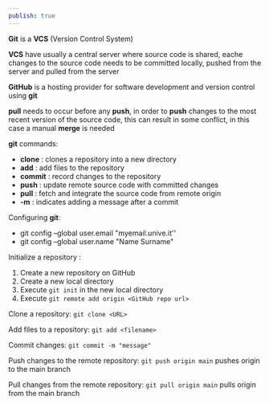 ```yaml
---
publish: true
---
```

__Git__ is a __VCS__ (Version Control System)

__VCS__ have usually a central server where source code is shared, eache changes to the source code needs to be committed locally, pushed from the server and pulled from the server

__GitHub__ is a hosting provider for software development and version control using __git__

__pull__ needs to occur before any __push__, in order to __push__ changes to the most recent version of the source code, this can result in some conflict, in this case a manual __merge__ is needed

__git__ commands:
+ **clone** : clones a repository into a new directory
+ **add** : add files to the repository
+ **commit** : record changes to the repository
+ **push** : update remote source code with committed changes
+ **pull** : fetch and integrate  the source code from remote origin
+ __-m__ : indicates adding a message after a commit

Configuring __git__:
+ git config –global user.email "myemail.unive.it''
+ git config –global user.name "Name Surname"

Initialize a repository :
1. Create a new repository on GitHub
2. Create a new local directory 
3. Execute `git init` in the new local directory
4. Execute `git remote add origin <GitHub repo url>`

Clone a repository:
	`git clone <URL>`

Add files to a repository:
	`git add <filename>`

Commit changes:
	`git commit -m "message"`

Push changes to the remote repository:
	`git push origin main` 
	pushes origin to the main branch

Pull changes from the remote repository:
	`git pull origin main` 
	pulls origin from the main branch

